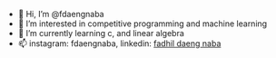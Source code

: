 - 👋 Hi, I’m @fdaengnaba
- 👀 I’m interested in competitive programming and machine learning
- 🌱 I’m currently learning c, and linear algebra
- 📫 instagram: fdaengnaba, linkedin: [fadhil daeng naba](https://www.linkedin.com/in/fadhil-daeng-naba-5b88b2229/) 
<!--- - 💞️ I’m looking to collaborate on ... --->

<!---
fdaengnaba/fdaengnaba is a ✨ special ✨ repository because its `README.md` (this file) appears on your GitHub profile.
You can click the Preview link to take a look at your changes.
--->
